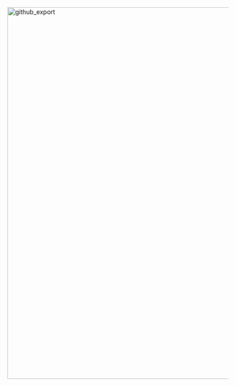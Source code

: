 
<img width="900" height="846" alt="github_export" src="https://github.com/user-attachments/assets/df798940-820c-46b6-b149-3a2771c7b5f3" />
